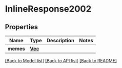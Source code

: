 # InlineResponse2002

## Properties

Name | Type | Description | Notes
------------ | ------------- | ------------- | -------------
**memes** | [**Vec<Value>**](Value.md) |  | 

[[Back to Model list]](../README.md#documentation-for-models) [[Back to API list]](../README.md#documentation-for-api-endpoints) [[Back to README]](../README.md)


